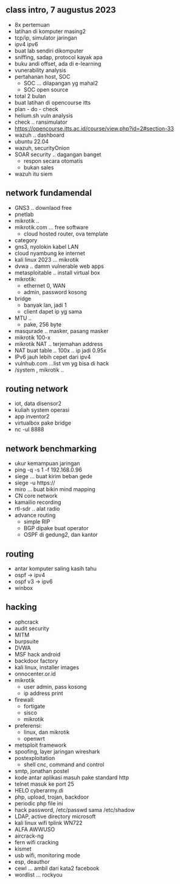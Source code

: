 ## class intro, 7 augustus 2023
- 8x pertemuan
- latihan di komputer masing2
- tcp/ip, simulator jaringan
- ipv4 ipv6
- buat lab sendiri dikomputer
- sniffing, sadap, protocol kayak apa
- buku andi offset, ada di e-learning
- vunerability analysis
- pertahanan host, SOC
    - SOC ... dilapangan yg mahal2
    - SOC open source
- total 2 bulan
- buat latihan di opencourse itts
- plan - do - check
- helium.sh vuln analysis
- check .. ransimulator
- https://opencourse.itts.ac.id/course/view.php?id=2#section-33
- wazuh .. dashboard
- ubuntu 22.04
- wazuh, securityOnion
- SOAR security .. dagangan banget
    - respon secara otomatis
    - bukan sales
- wazuh itu siem

## network fundamendal
- GNS3 .. downlaod free
- pnetlab 
- mikrotik .. 
- mikrotik.com ... free software
    - cloud hosted router, ova template
- category
- gns3, nyolokin kabel LAN
- cloud nyambung ke internet
- kali linux 2023 ... mikrotik
- dvwa .. damm vulnerable web apps
- metasploitable .. install virtual box
- mikrotik:
    - ethernet 0, WAN
    - admin, password kosong
- bridge
    - banyak lan, jadi 1
    - client dapet ip yg sama
- MTU .. 
    - pake, 256 byte
- masqurade .. masker, pasang masker
- mikrotik 100-x
- mikrotik NAT .. terjemahan address 
- NAT buat table .. 100x .. ip jadi 0.95x
- IPv6 jauh lebih cepet dari ipv4
- vulnhub.com ...list vm yg bisa di hack
- /system , mikrotik ..

## routing network
- iot, data disensor2
- kuliah system operasi
- app inventor2
- virtualbox pake bridge
- nc -ul 8888

## network benchmarking
- ukur kemampuan jaringan
- ping -q -s 1 -f 192.168.0.96
- siege ... buat kirim beban gede
- siege -u https://
- miro ... buat bikin mind mapping
- CN core network
- kamailio recording
- rtl-sdr .. alat radio
- advance routing
    - simple RIP
    - BGP dipake buat operator
    - OSPF di gedung2, dan kantor

## routing
- antar komputer saling kasih tahu
- ospf -> ipv4
- ospf v3 -> ipv6
- winbox

## hacking
- ophcrack
- audit security
- MITM
- burpsuite
- DVWA
- MSF hack android
- backdoor factory
- kali linux, installer images
- onnocenter.or.id
- mikrotik
    - user admin, pass kosong
    - ip address print
- firewall:
    - fortigate
    - sisco
    - mikrotik
- preferensi:
    - linux, dan mikrotik
    - openwrt
- metsploit framework
- spoofing, layer jaringan wireshark
- postexploitation
    - shell cnc, command and control
- smtp, jonathan postel
- kode antar aplikasi masuh pake standard http
- telnet masuk ke port 25
-   HELO cyberarmy.di
- php, upload, trojan, backdoor
- periodic php file ini
- hack password, /etc/passwd sama /etc/shadow
- LDAP, active directory microsoft
- kali linux wifi tplink WN722
- ALFA AWWUSO
- aircrack-ng
- fern wifi cracking
- kismet
- usb wifi, monitoring mode
- esp, deauthor
- cewl ... ambil dari kata2 facebook
- wordlist ... rockyou






